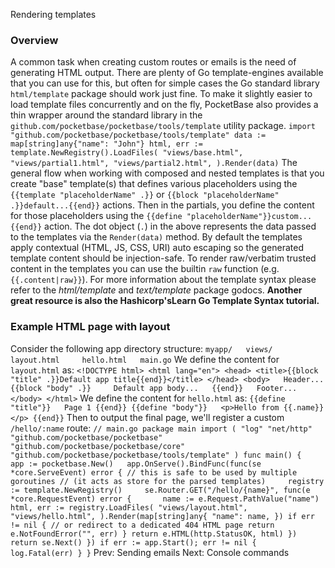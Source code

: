 Rendering templates
###  Overview 
A common task when creating custom routes or emails is the need of generating HTML output.
There are plenty of Go template-engines available that you can use for this, but often for simple cases the Go standard library `html/template` package should work just fine.
To make it slightly easier to load template files concurrently and on the fly, PocketBase also provides a thin wrapper around the standard library in the `github.com/pocketbase/pocketbase/tools/template` utility package.
`import "github.com/pocketbase/pocketbase/tools/template" data := map[string]any{"name": "John"} html, err := template.NewRegistry().LoadFiles( "views/base.html", "views/partial1.html", "views/partial2.html", ).Render(data)`
The general flow when working with composed and nested templates is that you create "base" template(s) that defines various placeholders using the `{{template "placeholderName" .}}` or `{{block "placeholderName" .}}default...{{end}}` actions.
Then in the partials, you define the content for those placeholders using the `{{define "placeholderName"}}custom...{{end}}` action.
The dot object (`.`) in the above represents the data passed to the templates via the `Render(data)` method.
By default the templates apply contextual (HTML, JS, CSS, URI) auto escaping so the generated template content should be injection-safe. To render raw/verbatim trusted content in the templates you can use the builtin `raw` function (e.g. `{{.content|raw}}`).
For more information about the template syntax please refer to the _html/template_ and _text/template_ package godocs. **Another great resource is also the Hashicorp'sLearn Go Template Syntax tutorial.**
###  Example HTML page with layout 
Consider the following app directory structure:
`myapp/   views/     layout.html     hello.html   main.go`
We define the content for `layout.html` as:
`<!DOCTYPE html> <html lang="en"> <head> <title>{{block "title" .}}Default app title{{end}}</title> </head> <body>   Header...   {{block "body" .}}     Default app body...   {{end}}   Footer... </body> </html>`
We define the content for `hello.html` as:
`{{define "title"}}   Page 1 {{end}} {{define "body"}}   <p>Hello from {{.name}}</p> {{end}}`
Then to output the final page, we'll register a custom `/hello/:name` route:
`// main.go package main import ( "log" "net/http" "github.com/pocketbase/pocketbase" "github.com/pocketbase/pocketbase/core" "github.com/pocketbase/pocketbase/tools/template" ) func main() {   app := pocketbase.New()   app.OnServe().BindFunc(func(se *core.ServeEvent) error { // this is safe to be used by multiple goroutines // (it acts as store for the parsed templates)     registry := template.NewRegistry()     se.Router.GET("/hello/{name}", func(e *core.RequestEvent) error {       name := e.Request.PathValue("name")       html, err := registry.LoadFiles( "views/layout.html", "views/hello.html", ).Render(map[string]any{ "name": name, }) if err != nil { // or redirect to a dedicated 404 HTML page return e.NotFoundError("", err) } return e.HTML(http.StatusOK, html) }) return se.Next() }) if err := app.Start(); err != nil {     log.Fatal(err) } }`
Prev: Sending emails Next: Console commands
